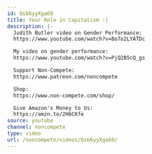 ```yaml
---
id: Qsb6yyXga60
title: Your Role in Capitalism :(
description: |-
  Judith Butler video on Gender Performance:
  https://www.youtube.com/watch?v=Bo7o2LYATDc

  My video on gender performance:
  https://www.youtube.com/watch?v=PjQ2B5cQ_gs

  Support Non-Compete:
  https://www.patreon.com/noncompete

  Shop:
  https://www.non-compete.com/shop/

  Give Amazon's Money to Us:
  https://amzn.to/2H6CKfe
source: youtube
channel: noncompete
type: video
url: /noncompete/videos/Qsb6yyXga60/
---
```

